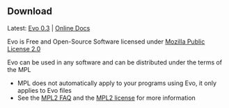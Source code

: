 Download
--------

Latest: [Evo 0.3](https://github.com/jlctools/evo/blob/master/download/evo0.3.tar.gz) | [Online Docs](http://jlctools.github.io/evo/evo-0.3/html/index.html)

Evo is Free and Open-Source Software licensed under [Mozilla Public License 2.0](https://www.mozilla.org/en-US/MPL/2.0/)

Evo can be used in any software and can be distributed under the terms of the MPL
* MPL does not automatically apply to your programs using Evo, it only applies to Evo files
* See the [MPL2 FAQ](https://www.mozilla.org/en-US/MPL/2.0/FAQ/) and the [MPL2 license](https://www.mozilla.org/en-US/MPL/2.0/) for more information
